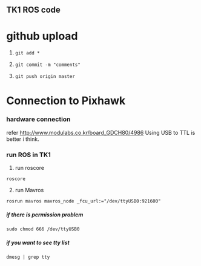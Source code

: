 ## TK1 ROS code ##

# github upload
1. <pre><code>git add *</code></pre>
2. <pre><code>git commit -m "comments"</code></pre>
3. <pre><code>git push origin master</code></pre>


# Connection to Pixhawk
### hardware connection
refer http://www.modulabs.co.kr/board_GDCH80/4986
Using USB to TTL is better i think.

### run ROS in TK1
1. run roscore
<pre><code>roscore</code></pre>
2. run Mavros
<pre><code>rosrun mavros mavros_node _fcu_url:="/dev/ttyUSB0:921600"</code></pre>

##### if there is permission problem
<pre><code>sudo chmod 666 /dev/ttyUSB0</code></pre>
##### if you want to see tty list
<pre><code>dmesg | grep tty</code></pre>
